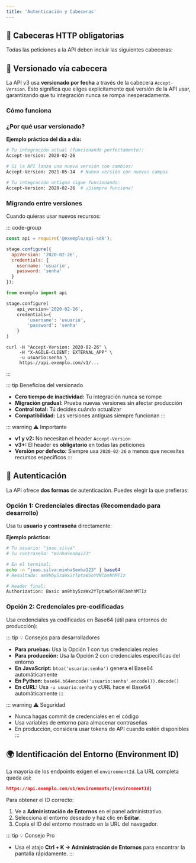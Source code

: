 ```yaml
---
title: 'Autenticación y Cabeceras'
---
```


## 🔧 Cabeceras HTTP obligatorias

Todas las peticiones a la API deben incluir las siguientes cabeceras:

<ApiCard
  title="request.headers"
  :items="[
    {
      key: 'Authorization',
      description: 'Basic base64(usuario:senha) — autenticación del usuario.',
      color: 'blue'
    },
    {
      key: 'X-AGILE-CLIENT',
      description: '<code>EXTERNAL_APP</code> — indica que la petición es externa.',
      color: 'purple'
    },
    {
      key: 'Accept-Version',
      description: '<code>2020-02-26</code> — define la versión de la API v3 a usar.',
      color: 'pink'
    }
  ]"
/>

## 📅 Versionado vía cabecera

La API v3 usa **versionado por fecha** a través de la cabecera `Accept-Version`. Esto significa que eliges explícitamente qué versión de la API usar, garantizando que tu integración nunca se rompa inesperadamente.

### Cómo funciona

<ApiCard
  title="Accept-Version header"
  :items="[
    {
      key: 'Versión actual:',
      description: '<code>2020-02-26</code>',
      color: 'green'
    },
    {
      key: 'Formato:',
      description: '<code>YYYY-MM-DD</code> (fecha de lanzamiento)',
      color: 'blue'
    },
    {
      key: 'Obligatorio:',
      description: 'Sí, en todas las peticiones v3',
      color: 'purple'
    }
  ]"
/>

### ¿Por qué usar versionado?

**Ejemplo práctico del día a día:**

```bash
# Tu integración actual (funcionando perfectamente):
Accept-Version: 2020-02-26

# Si la API lanza una nueva versión con cambios:
Accept-Version: 2021-05-14  # Nueva versión con nuevos campos

# Tu integración antigua sigue funcionando:
Accept-Version: 2020-02-26  # ¡Siempre funciona!
```

### Migrando entre versiones

Cuando quieras usar nuevos recursos:

::: code-group

```js [JavaScript]
const api = require('@exemplo/api-sdk');

stage.configure({
  apiVersion: '2020-02-26',
  credentials: {
    username: 'usuario',
    password: 'senha'
  }
});
```

```python [Python]
from exemplo import api

stage.configure(
    api_version='2020-02-26',
    credentials={
        'username': 'usuario',
        'password': 'senha'
    }
)
```

```shell [cURL]
curl -H "Accept-Version: 2020-02-26" \
     -H "X-AGILE-CLIENT: EXTERNAL_APP" \
     -u usuario:senha \
     https://api.exemplo.com/v1/...
```

:::

::: tip Beneficios del versionado

- **Cero tiempo de inactividad:** Tu integración nunca se rompe
- **Migración gradual:** Prueba nuevas versiones sin afectar producción
- **Control total:** Tú decides cuándo actualizar
- **Compatibilidad:** Las versiones antiguas siempre funcionan
:::

::: warning ⚠️ Importante

- **v1 y v2:** No necesitan el header `Accept-Version`
- **v3+:** El header es **obligatorio** en todas las peticiones
- **Versión por defecto:** Siempre usa `2020-02-26` a menos que necesites recursos específicos
:::

## 🔐 Autenticación

La API ofrece **dos formas** de autenticación. Puedes elegir la que prefieras:

### Opción 1: Credenciales directas (Recomendado para desarrollo)

Usa tu **usuario y contraseña** directamente:

<ApiCard
  title="Authorization header - Credenciales directas"
  :items="[
    {
      key: 'Usuario:',
      description: '<code>seuUsuario</code>',
      color: 'blue'
    },
    {
      key: 'Contraseña:',
      description: '<code>suaSenha</code>',
      color: 'purple'
    },
    {
      key: 'Header completo:',
      description: '<code>Authorization: Basic base64(usuario:senha)</code>',
      color: 'pink'
    }
  ]"
/>

**Ejemplo práctico:**

```bash
# Tu usuario: "joao.silva"
# Tu contraseña: "minhaSenha123"

# En el terminal:
echo -n "joao.silva:minhaSenha123" | base64
# Resultado: am9hby5zaWx2YTptaW5oYVNlbmhhMTIz

# Header final:
Authorization: Basic am9hby5zaWx2YTptaW5oYVNlbmhhMTIz
```

### Opción 2: Credenciales pre-codificadas

Usa credenciales ya codificadas en Base64 (útil para entornos de producción):

<ApiCard
  title="Authorization header - Credenciales pre-codificadas"
  :items="[
    {
      key: 'Header completo:',
      description: '<code>Authorization: Basic YWdpbGl0bzppbnZvbHZlcw==</code>',
      color: 'pink'
    }
  ]"
/>

::: tip 💡 Consejos para desarrolladores

- **Para pruebas:** Usa la Opción 1 con tus credenciales reales
- **Para producción:** Usa la Opción 2 con credenciales específicas del entorno
- **En JavaScript:** `btoa('usuario:senha')` genera el Base64 automáticamente
- **En Python:** `base64.b64encode('usuario:senha'.encode()).decode()`
- **En cURL:** Usa `-u usuario:senha` y cURL hace el Base64 automáticamente
:::

::: warning ⚠️ Seguridad

- Nunca hagas commit de credenciales en el código
- Usa variables de entorno para almacenar contraseñas
- En producción, considera usar tokens de API cuando estén disponibles
:::

## 🌍 Identificación del Entorno (Environment ID)

La mayoría de los endpoints exigen el `environmentId`. La URL completa queda así:

```json
https://api.exemplo.com/v1/environments/{environmentId}
```

Para obtener el ID correcto:

1. Ve a **Administración de Entornos** en el panel administrativo.
2. Selecciona el entorno deseado y haz clic en **Editar**.
3. Copia el ID del entorno mostrado en la URL del navegador.

::: tip 💡 Consejo Pro

- Usa el atajo **Ctrl + K → Administración de Entornos** para encontrar la pantalla rápidamente.
:::

